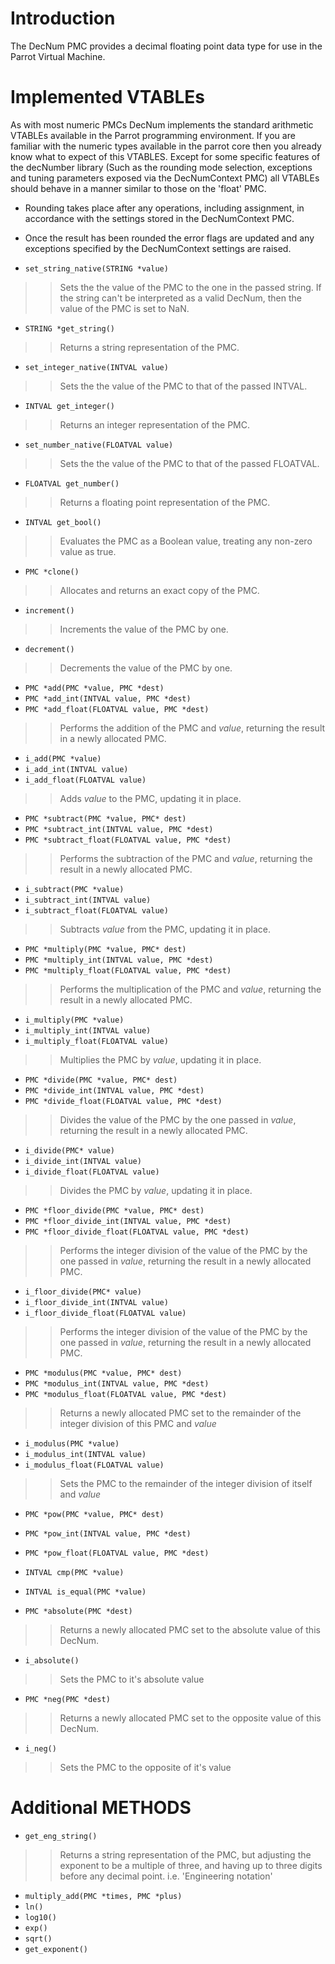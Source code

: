 # Introduction #

The DecNum PMC provides a decimal floating point data type for use in the Parrot Virtual Machine.


# Implemented VTABLEs #

As with most numeric PMCs DecNum implements the standard arithmetic VTABLEs available in the Parrot programming environment. If you are familiar with the numeric types available in the parrot core then you already know what to expect of this VTABLES. Except for some specific features of the decNumber library (Such as the rounding mode selection, exceptions and tuning parameters exposed via the DecNumContext PMC) all VTABLEs should behave in a manner similar to  those on the 'float' PMC.

  * Rounding takes place after any operations, including assignment, in accordance with the settings stored in the DecNumContext PMC.
  * Once the result has been rounded the error flags are updated and any exceptions specified by the DecNumContext settings are raised.







  * `set_string_native(STRING *value)`
> > Sets the the value of the PMC to the one in the passed string. If the string can't be interpreted as a valid DecNum, then the value of the PMC is set to NaN.

  * `STRING *get_string() `
> > Returns a string representation of the PMC.

  * `set_integer_native(INTVAL value)`
> > Sets the the value of the PMC to that of the passed INTVAL.

  * `INTVAL get_integer()`
> > Returns an integer representation of the PMC.

  * `set_number_native(FLOATVAL value)`
> > Sets the the value of the PMC to that of the passed FLOATVAL.

  * `FLOATVAL get_number()`
> > Returns a floating point representation of the PMC.

  * `INTVAL get_bool()`
> > Evaluates the PMC as a Boolean value, treating any non-zero value as true.

  * `PMC *clone()`
> > Allocates and returns an exact copy of the PMC.

  * `increment()`
> > Increments the value of the PMC by one.

  * `decrement()`
> > Decrements the value of the PMC by one.

  * `PMC *add(PMC *value, PMC *dest)`
  * `PMC *add_int(INTVAL value, PMC *dest)`
  * `PMC *add_float(FLOATVAL value, PMC *dest)`
> > Performs the addition of the PMC and _value_, returning the result in a newly allocated PMC.

  * `i_add(PMC *value)`
  * `i_add_int(INTVAL value)`
  * `i_add_float(FLOATVAL value)`
> > Adds _value_ to the PMC, updating it in place.

  * `PMC *subtract(PMC *value, PMC* dest)`
  * `PMC *subtract_int(INTVAL value, PMC *dest)`
  * `PMC *subtract_float(FLOATVAL value, PMC *dest)`
> > Performs the subtraction of the PMC and _value_, returning the result in a newly allocated PMC.

  * `i_subtract(PMC *value)`
  * `i_subtract_int(INTVAL value)`
  * `i_subtract_float(FLOATVAL value)`
> > Subtracts _value_ from the PMC, updating it in place.

  * `PMC *multiply(PMC *value, PMC* dest)`
  * `PMC *multiply_int(INTVAL value, PMC *dest)`
  * `PMC *multiply_float(FLOATVAL value, PMC *dest)`
> > Performs the multiplication of the PMC and _value_, returning the result in a newly allocated PMC.

  * `i_multiply(PMC *value)`
  * `i_multiply_int(INTVAL value)`
  * `i_multiply_float(FLOATVAL value)`
> > Multiplies the PMC by _value_, updating it in place.

  * `PMC *divide(PMC *value, PMC* dest)`
  * `PMC *divide_int(INTVAL value, PMC *dest)`
  * `PMC *divide_float(FLOATVAL value, PMC *dest)`
> > Divides the value of the PMC by the one passed in _value_, returning the result in a newly allocated PMC.

  * `i_divide(PMC* value)`
  * `i_divide_int(INTVAL value)`
  * `i_divide_float(FLOATVAL value)`
> > Divides the PMC by _value_, updating it in place.

  * `PMC *floor_divide(PMC *value, PMC* dest)`
  * `PMC *floor_divide_int(INTVAL value, PMC *dest)`
  * `PMC *floor_divide_float(FLOATVAL value, PMC *dest)`
> > Performs the integer division of the value of the PMC by the one passed in _value_, returning the result in a newly allocated PMC.

  * `i_floor_divide(PMC* value)`
  * `i_floor_divide_int(INTVAL value)`
  * `i_floor_divide_float(FLOATVAL value)`
> > Performs the integer division of the value of the PMC by the one passed in _value_, returning the result in a newly allocated PMC.

  * `PMC *modulus(PMC *value, PMC* dest)`
  * `PMC *modulus_int(INTVAL value, PMC *dest)`
  * `PMC *modulus_float(FLOATVAL value, PMC *dest)`
> > Returns a newly allocated PMC set to the remainder of the integer division of this PMC and _value_

  * `i_modulus(PMC *value)`
  * `i_modulus_int(INTVAL value)`
  * `i_modulus_float(FLOATVAL value)`
> > Sets the PMC to the remainder of the integer division of itself and _value_

  * `PMC *pow(PMC *value, PMC* dest)`
  * `PMC *pow_int(INTVAL value, PMC *dest)`
  * `PMC *pow_float(FLOATVAL value, PMC *dest)`

  * `INTVAL cmp(PMC *value)`

  * `INTVAL is_equal(PMC *value)`

  * `PMC *absolute(PMC *dest)`
> > Returns a newly allocated PMC set to the absolute value of this DecNum.

  * `i_absolute()`
> > Sets the PMC to it's absolute value

  * `PMC *neg(PMC *dest)`
> > Returns a newly allocated PMC set to the opposite value of this DecNum.

  * `i_neg()`
> > Sets the PMC to the opposite of it's value

# Additional METHODS #
  * `get_eng_string()`
> > Returns a string representation of the PMC, but adjusting the exponent to be a multiple of three, and having up to three digits before any decimal point. i.e. 'Engineering notation'

  * `multiply_add(PMC *times, PMC *plus)`
  * `ln()`
  * `log10()`
  * `exp()`
  * `sqrt()`
  * `get_exponent()`